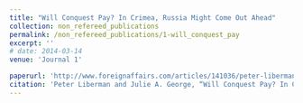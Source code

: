 ```yaml
---
title: "Will Conquest Pay? In Crimea, Russia Might Come Out Ahead"
collection: non_refereed_publications
permalink: /non_refereed_publications/1-will_conquest_pay
excerpt: ''
# date: 2014-03-14
venue: 'Journal 1'

paperurl: 'http://www.foreignaffairs.com/articles/141036/peter-liberman-and-julie-a-george/will-conquest-pdf' 
citation: 'Peter Liberman and Julie A. George, “Will Conquest Pay? In Crimea, Russia Might Come Out Ahead” [Op-Ed], ForeignAffairs.com, March 14, 2014'
---
```



<!-- [Read paper here](http://www.foreignaffairs.com/articles/141036/peter-liberman-and-julie-a-george/will-conquest-pdf) -->

<!-- Recommended citation: Your Name, You. (2009). "Paper Title Number 1." <i>Journal 1</i>. 1(1). -->
